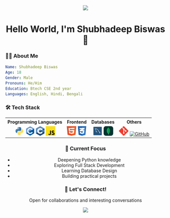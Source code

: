 <div align="center">
  <img src="https://media.giphy.com/media/M9gbBd9nbDrOTu1Mqx/giphy.gif" width="100"/>
</div>

<h1 align="center">Hello World, I'm Shubhadeep Biswas 👋</h1>

### 👨‍💻 About Me

```yaml
Name: Shubhadeep Biswas
Age: 18
Gender: Male
Pronouns: He/Him
Education: Btech CSE 2nd year
Languages: English, Hindi, Bengali
```

### 🛠️ Tech Stack 

<div align="center">

<table>
  <tr>
    <th>Programming Languages</th>
    <th>Frontend</th>
    <th>Databases</th>
    <th>Others</th>
  </tr>
  <tr></tr>
  <tr>
    <td align="center">
      <a href="https://www.python.org"><img src="assets/python.svg" alt="Python" height="30"/></a>
      <a href="https://www.cprogramming.com"><img src="assets/c.svg" alt="C" height="30"/></a>
      <a href="https://isocpp.org/"><img src="assets/cpp.svg" alt="C++" height="30"/></a>
      <a href="https://developer.mozilla.org/en-US/docs/Web/JavaScript"><img src="assets/js.svg" alt="JavaScript" height="30"/></a>
    </td>
    <td align="center">
      <a href="https://www.w3.org/html"><img src="assets/html.svg" alt="HTML5" height="30"/></a>
      <a href="https://www.w3schools.com/css"><img src="assets/css.svg" alt="CSS3" height="30"/></a>
    </td>
    <td align="center">
      <a href="https://www.mysql.com"><img src="assets/sql.svg" alt="MySQL" height="30"/></a>
      <a href="https://www.mongodb.com"><img src="assets/mongodb.svg" alt="MongoDB" height="30"/></a>
    </td>
    <td align="center">
      <a href="https://git-scm.com"><img src="assets/git.svg" alt="Git" height="30"/></a>
      <a href="https://github.com">
        <picture>
          <source srcset="assets/github-dark.svg" media="(prefers-color-scheme: dark)">
          <source srcset="assets/github-light.svg" media="(prefers-color-scheme: light)">
          <img src="assets/skills/github-light.svg" alt="GitHub" height="30"/>
        </picture>
      </a>
    </td>
  </tr>
</table>


### 🎯 Current Focus

- Deepening Python knowledge
- Exploring Full Stack Development
- Learning Database Design
- Building practical projects

<div align="center">
  <h3>🤝 Let's Connect!</h3>
  <p>Open for collaborations and interesting conversations</p>
  <a href="https://linkedin.com/in/sbr69">
    <img src="https://img.shields.io/badge/Connect%20on-LinkedIn-blue?style=for-the-badge&logo=linkedin"/>